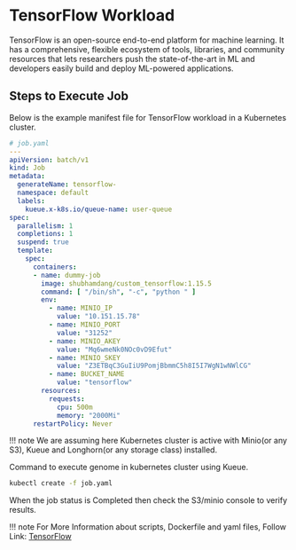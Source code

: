 # TensorFlow Workload
TensorFlow is an open-source end-to-end platform for machine learning. It has a comprehensive, flexible ecosystem of tools, libraries, and community resources that lets researchers push the state-of-the-art in ML and developers easily build and deploy ML-powered applications. 

## Steps to Execute Job
Below is the example manifest file for TensorFlow workload in a Kubernetes cluster.
```yaml
# job.yaml
---
apiVersion: batch/v1
kind: Job
metadata:
  generateName: tensorflow-
  namespace: default
  labels:
    kueue.x-k8s.io/queue-name: user-queue
spec:
  parallelism: 1
  completions: 1
  suspend: true
  template:
    spec:
      containers:
      - name: dummy-job
        image: shubhamdang/custom_tensorflow:1.15.5
        command: [ "/bin/sh", "-c", "python " ]
        env:
          - name: MINIO_IP
            value: "10.151.15.78"
          - name: MINIO_PORT
            value: "31252"
          - name: MINIO_AKEY
            value: "Mq6wmeNk0NOc0vD9Efut"
          - name: MINIO_SKEY
            value: "Z3ETBqC3GuIiU9PomjBbmmC5h8I5I7WgN1wNWlCG"
          - name: BUCKET_NAME
            value: "tensorflow"
        resources:
          requests:
            cpu: 500m
            memory: "2000Mi"
      restartPolicy: Never
```
!!! note
    We are assuming here Kubernetes cluster is active with Minio(or any S3), Kueue and Longhorn(or any storage class) installed.

Command to execute genome in kubernetes cluster using Kueue.

```bash
kubectl create -f job.yaml
```

When the job status is Completed then check the S3/minio console to verify results.


!!! note
    For More Information about scripts, Dockerfile and yaml files, Follow Link: [TensorFlow](https://github.com/openflighthpc/hpc-on-k8s/tree/main/workloads/tensorflow)